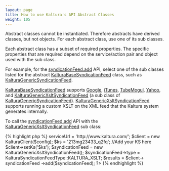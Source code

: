 ```yaml
---
layout: page
title: How to use Kaltura's API Abstract Classes
weight: 105
---
```


Abstract classes cannot be instantiated. Therefore abstracts have derived classes, but not objects. For each abstract class, use one of its sub classes.

Each abstract class has a subset of required properties. The specific properties that are required depend on the service/action pair and object used with the sub class.

<p class="APEdocument APEinternal">
  For example, for the <a href="https://developer.kaltura.com/api-docs/#/syndicationFeed.add">syndicationFeed.add</a> API, select one of the sub classes listed for the abstract <a href="https://developer.kaltura.com/api-docs/#/KalturaBaseSyndicationFeed">KalturaBaseSyndicationFeed</a> class, such as <a href="https://developer.kaltura.com/api-docs/#/KalturaGenericSyndicationFeed">KalturaGenericSyndicationFeed</a>.
</p>

<p class="APEdocument APEinternal">
  <a href="https://developer.kaltura.com/api-docs/#/KalturaBaseSyndicationFeed">KalturaBaseSyndicationFeed</a> supports <a href="https://developer.kaltura.com/api-docs/#/KalturaGoogleVideoSyndicationFeed">Google</a>, <a href="https://developer.kaltura.com/api-docs/#/KalturaITunesSyndicationFeed">iTunes</a>, <a href="https://developer.kaltura.com/api-docs/#/KalturaTubeMogulSyndicationFeed">TubeMogul</a>, <a href="https://developer.kaltura.com/api-docs/#/KalturaYahooSyndicationFeed">Yahoo</a>, and <a href="https://developer.kaltura.com/api-docs/#/KalturaGenericXsltSyndicationFeed">KalturaGenericXsltSyndicationFeed</a> (a sub class of <a href="https://developer.kaltura.com/api-docs/#/KalturaGenericSyndicationFeed" class="APEdocument APEinternal">KalturaGenericSyndicationFeed</a>). <a href="https://developer.kaltura.com/api-docs/#/KalturaGenericXsltSyndicationFeed">KalturaGenericXsltSyndicationFeed</a> supports running a custom XSLT on the XML feed that the Kaltura system generates internally.
</p>

<p class="APEdocument APEinternal">
  To call the <a href="https://developer.kaltura.com/api-docs/#/syndicationFeed.add">syndicationFeed.add</a> API with the <a href="https://developer.kaltura.com/api-docs/#/KalturaGenericXsltSyndicationFeed">KalturaGenericXsltSyndicationFeed</a> sub class:
</p>{% highlight php %}
<?php 
require_once('lib/KalturaClient.php'); 
$config = new KalturaConfiguration($partnerId); 
$config->serviceUrl = 'http://www.kaltura.com/'; 
$client = new KalturaClient($config); 
$ks = '213mg23433_q2fq'; //Add your KS here 
$client->setKs('$ks'); 
$syndicationFeed = new KalturaGenericXsltSyndicationFeed(); 
$syndicationFeed->type = KalturaSyndicationFeedType::KALTURA_XSLT; 
$results = $client-> syndicationFeed ->add($syndicationFeed);
?>
{% endhighlight %}
